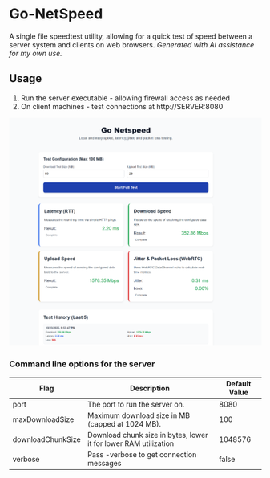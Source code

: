 # Go-NetSpeed
A single file speedtest utility, allowing for a quick test of speed between a server system and clients on web browsers. _Generated with AI assistance for my own use._

## Usage
1. Run the server executable - allowing firewall access as needed
2. On client machines - test connections at http://SERVER:8080

![](images/GoNetspeed.png)

### Command line options for the server
| Flag | Description | Default Value |
| -- | -- | -- |
| port  | The port to run the server on. | 8080 |
| maxDownloadSize  | Maximum download size in MB (capped at 1024 MB). | 100 |
| downloadChunkSize  |  Download chunk size in bytes, lower it for lower RAM utilization | 1048576 |
| verbose  |  Pass -verbose to get connection messages | false |

